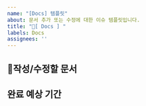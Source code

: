 ```yaml
---
name: "[Docs] 템플릿"
about: 문서 추가 또는 수정에 대한 이슈 템플릿입니다.
title: "📝[ Docs ] "
labels: Docs
assignees: ''
---
```


## 📝작성/수정할 문서

## 완료 예상 기간
